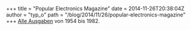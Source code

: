 +++
title = "Popular Electronics Magazine"
date = 2014-11-26T20:38:04Z
author = "typ_o"
path = "/blog/2014/11/26/popular-electronics-magazine"
+++
[Alle
Ausgaben](http://www.americanradiohistory.com/Popular-Electronics-Guide.htm)
von 1954 bis 1982.
